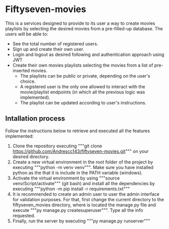 # Fiftyseven-movies

This is a services designed to provide to its user a way to create movies playlists by selecting the desired movies from a pre-filled-up database. The users will be able to:

* See the total number of registered users.
* Sign up and create their own user.
* Login and logout as desired following and authentication approach using JWT
* Create their own movies playlists selecting the movies from a list of pre-inserted movies. 
  * The playlists can be public or private, depending on the user's choice. 
  * A registered user is the only one allowed to interact with the movie/playlist endpoints (in which all the previous logic was implemented). 
  * The playlist can be updated according to user's instructions.


## Intallation process

Follow the instructions below to retrieve and executed all the features implemented:

1. Clone the repository executing """git clone https://github.com/Andrescc143/fiftyseven-movies.git""" on your desired directory.
2. Create a new virtual environment in the root folder of the project by executing """python -m venv venv""". Make sure you have installed python as the that it is include in the PATH variable (windows).
3. Activate the virtual environment by using """source venv/Script/activate""" (git bash) and install all the dependencies by executing """python -m pip install -r requirements.txt"""
4. It is recommended to create an admin user to user the admin interface for validation purposes. For that, first change the current directory to the fiftyseven_movies directory, where is located the manage.py file and execute """py manage.py createsuperuser""". Type all the info requested.
5. Finally, run the server by executing """py manage.py runserver"""

